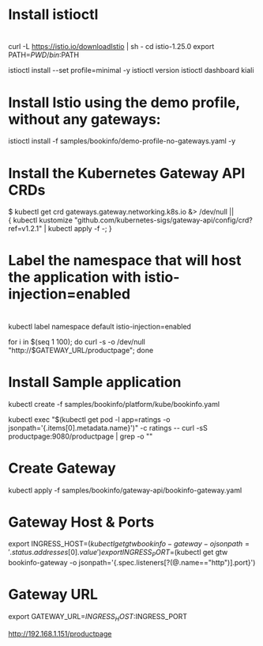 # 
# Install istioctl
# 
curl -L https://istio.io/downloadIstio | sh -
cd istio-1.25.0
export PATH=$PWD/bin:$PATH

istioctl install --set profile=minimal -y
istioctl version
istioctl dashboard kiali

# 
# Install Istio using the demo profile, without any gateways:
istioctl install -f samples/bookinfo/demo-profile-no-gateways.yaml -y

# 
# Install the Kubernetes Gateway API CRDs
$ kubectl get crd gateways.gateway.networking.k8s.io &> /dev/null || \
{ kubectl kustomize "github.com/kubernetes-sigs/gateway-api/config/crd?ref=v1.2.1" | kubectl apply -f -; }

# 
# Label the namespace that will host the application with istio-injection=enabled
# 
kubectl label namespace default istio-injection=enabled

for i in $(seq 1 100); do curl -s -o /dev/null "http://$GATEWAY_URL/productpage"; done

#
# Install Sample application
kubectl create -f samples/bookinfo/platform/kube/bookinfo.yaml

kubectl exec "$(kubectl get pod -l app=ratings -o jsonpath='{.items[0].metadata.name}')" -c ratings -- curl -sS productpage:9080/productpage | grep -o "<title>.*</title>"
<title>Simple Bookstore App</title>

# Create Gateway
kubectl apply -f samples/bookinfo/gateway-api/bookinfo-gateway.yaml

# Gateway Host & Ports
export INGRESS_HOST=$(kubectl get gtw bookinfo-gateway -o jsonpath='{.status.addresses[0].value}')
export INGRESS_PORT=$(kubectl get gtw bookinfo-gateway -o jsonpath='{.spec.listeners[?(@.name=="http")].port}')

# Gateway URL
export GATEWAY_URL=$INGRESS_HOST:$INGRESS_PORT

http://192.168.1.151/productpage
